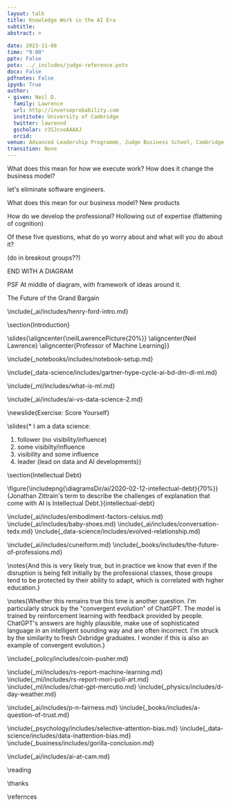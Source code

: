 ```yaml
---
layout: talk
title: Knowledge Work in the AI Era
subtitle: 
abstract: >
  
date: 2023-11-08
time: "9:00"
pptx: False
potx: ../_includes/judge-reference.potx
docx: False
pdfnotes: False
ipynb: True
author:
- given: Neil D.
  family: Lawrence
  url: http://inverseprobability.com
  institute: University of Cambridge
  twitter: lawrennd
  gscholar: r3SJcvoAAAAJ
  orcid: 
venue: Advanced Leadership Programme, Judge Business School, Cambridge
transition: None
---
```


What does this mean for how we execute work?
How does it change the business model?

let's eliminate software engineers.

What does this mean for our business model?
New products

How do we develop the professional?
Hollowing out of expertise (flattening of cognition)

Of these five questions, what do yo worry about and what will you do about it?

(do in breakout groups??)

END WITH A DIAGRAM

PSF At middle of diagram, with framework of ideas around it.

The Future of the Grand Bargain

\include{_ai/includes/henry-ford-intro.md}

\section{Introduction}


\slides{\aligncenter{\neilLawrencePicture{20%}}
\aligncenter{Neil Lawrence}
\aligncenter{Professor of Machine Learning}}

\include{_notebooks/includes/notebook-setup.md}


\include{_data-science/includes/gartner-hype-cycle-ai-bd-dm-dl-ml.md}


\include{_ml/includes/what-is-ml.md}

\include{_ai/includes/ai-vs-data-science-2.md}

\newslide{Exercise: Score Yourself}

\slides{* I am a data science: 
1. follower (no visibility/influence)
2. some visibilty/influence
3. visibility and some influence
4. leader (lead on data and AI developments)}


\section{Intellectual Debt}

\figure{\includepng{\diagramsDir/ai/2020-02-12-intellectual-debt}{70%}}{Jonathan Zittrain's term to describe the challenges of explanation that come with AI is Intellectual Debt.}{intellectual-debt}

<!-- Embodiment Factors-->

\include{_ai/includes/embodiment-factors-celsius.md}
\include{_ai/includes/baby-shoes.md}
\include{_ai/includes/conversation-tedx.md}
\include{_data-science/includes/evolved-relationship.md}

\include{_ai/includes/cuneiform.md}
\include{_books/includes/the-future-of-professions.md}

\notes{And this is very likely true, but in practice we know that even if the disruption is being felt initially by the professional classes, those groups tend to be protected by their ability to adapt, which is correlated with higher education.}

\notes{Whether this remains true this time is another question. I'm particularly struck by the "convergent evolution" of ChatGPT. The model is trained by reinforcement learning with feedback provided by people. ChatGPT's answers are highly plausible, make use of sophisticated language in an intelligent sounding way and are often incorrect. I'm struck by the similarity to fresh Oxbridge graduates. I wonder if this is also an example of convergent evolution.}

\include{_policy/includes/coin-pusher.md}


\include{_ml/includes/rs-report-machine-learning.md}
\include{_ml/includes/rs-report-mori-poll-art.md}
\include{_ml/includes/chat-gpt-mercutio.md}
\include{_physics/includes/d-day-weather.md}


\include{_ai/includes/p-n-fairness.md}
\include{_books/includes/a-question-of-trust.md}

\include{_psychology/includes/selective-attention-bias.md}
\include{_data-science/includes/data-inattention-bias.md}
\include{_business/includes/gorilla-conclusion.md}



\include{_ai/includes/ai-at-cam.md}



\reading

\thanks

\refernces
